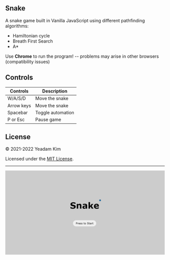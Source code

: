 ## Snake

A snake game built in Vanilla JavaScript using different pathfinding algorithms:  
- Hamiltonian cycle
- Breath First Search
- A*

Use **Chrome** to run the program! -- problems may arise in other browsers (compatibility issues)

## Controls

| **Controls** | **Description** |
| ----------- | ----------- |
| W/A/S/D | Move the snake |
| Arrow keys | Move the snake |
| Spacebar | Toggle automation |
| P or Esc | Pause game |


## License

© 2021-2022 Yeadam Kim

Licensed under the [MIT License](LICENSE).

---

![screenshot](/images/screenshot.png)
